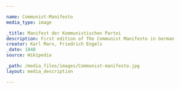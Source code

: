 ```yaml
--- 

name: Communist-Manifesto
media_type: image

_title: Manifest der Kommunistischen Partei
description: First edition of The Communist Manifesto in German
creator: Karl Marx, Friedrich Engels
_date: 1848
source: Wikipedia

_path: /media_files/images/Communist-manifesto.jpg
layout: media_description

--- 
```

